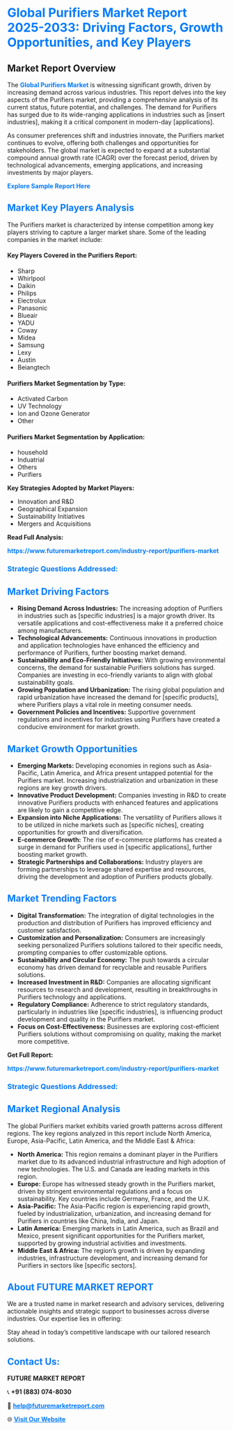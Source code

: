 <h1 style="color: #007BFF;">Global Purifiers Market Report 2025-2033: Driving Factors, Growth Opportunities, and Key Players</h1>

<section id="overview">
<h2>Market Report Overview</h2>
<p>The <a href="https://www.futuremarketreport.com/industry-report/purifiers-market" style="color: #007BFF; text-decoration: none;"><strong>Global Purifiers Market</strong></a> is witnessing significant growth, driven by increasing demand across various industries. This report delves into the key aspects of the Purifiers market, providing a comprehensive analysis of its current status, future potential, and challenges. The demand for Purifiers has surged due to its wide-ranging applications in industries such as [insert industries], making it a critical component in modern-day [applications].</p>
<p>As consumer preferences shift and industries innovate, the Purifiers market continues to evolve, offering both challenges and opportunities for stakeholders. The global market is expected to expand at a substantial compound annual growth rate (CAGR) over the forecast period, driven by technological advancements, emerging applications, and increasing investments by major players.</p>
</section>

<section id="overview">
<p><a href="https://www.futuremarketreport.com/request-sample/reportId=128051" style="color: #007BFF; text-decoration: none;"><strong>Explore Sample Report Here</strong></a></p>
</section>

<section id="key-players">
<h2 style="color: #007BFF;">Market Key Players Analysis</h2>
<p>The Purifiers market is characterized by intense competition among key players striving to capture a larger market share. Some of the leading companies in the market include:</p>
<h4>Key Players Covered in the Purifiers Report:</h4>
<ul><li>Sharp</li><li>Whirlpool</li><li>Daikin</li><li>Philips</li><li>Electrolux</li><li>Panasonic</li><li>Blueair</li><li>YADU</li><li>Coway</li><li>Midea</li><li>Samsung</li><li>Lexy</li><li>Austin</li><li>Beiangtech</li></ul>
<h4>Purifiers Market Segmentation by Type:</h4>
<ul><li>Activated Carbon</li><li>UV Technology</li><li>Ion and Ozone Generator</li><li>Other</li></ul>

<h4>Purifiers Market Segmentation by Application:</h4>
<ul><li>household</li><li>Induatrial</li><li>Others</li><li>Purifiers</li></ul>
<p><strong>Key Strategies Adopted by Market Players:</strong></p>
<ul>
<li>Innovation and R&D</li>
<li>Geographical Expansion</li>
<li>Sustainability Initiatives</li>
<li>Mergers and Acquisitions</li>
</ul>
</section>

<section>
<p><strong>Read Full Analysis: </strong></p><a href="https://www.futuremarketreport.com/industry-report/purifiers-market" style="color: #007BFF; text-decoration: none;"><strong>https://www.futuremarketreport.com/industry-report/purifiers-market</strong></a>
<h3 style="color: #007BFF;">Strategic Questions Addressed:</h3>
</section>

<section id="driving-factors">
<h2 style="color: #007BFF;">Market Driving Factors</h2>
<ul>
<li><strong>Rising Demand Across Industries:</strong> The increasing adoption of Purifiers in industries such as [specific industries] is a major growth driver. Its versatile applications and cost-effectiveness make it a preferred choice among manufacturers.</li>
<li><strong>Technological Advancements:</strong> Continuous innovations in production and application technologies have enhanced the efficiency and performance of Purifiers, further boosting market demand.</li>
<li><strong>Sustainability and Eco-Friendly Initiatives:</strong> With growing environmental concerns, the demand for sustainable Purifiers solutions has surged. Companies are investing in eco-friendly variants to align with global sustainability goals.</li>
<li><strong>Growing Population and Urbanization:</strong> The rising global population and rapid urbanization have increased the demand for [specific products], where Purifiers plays a vital role in meeting consumer needs.</li>
<li><strong>Government Policies and Incentives:</strong> Supportive government regulations and incentives for industries using Purifiers have created a conducive environment for market growth.</li>
</ul>
</section>

<section id="growth-opportunities">
<h2 style="color: #007BFF;">Market Growth Opportunities</h2>
<ul>
<li><strong>Emerging Markets:</strong> Developing economies in regions such as Asia-Pacific, Latin America, and Africa present untapped potential for the Purifiers market. Increasing industrialization and urbanization in these regions are key growth drivers.</li>
<li><strong>Innovative Product Development:</strong> Companies investing in R&D to create innovative Purifiers products with enhanced features and applications are likely to gain a competitive edge.</li>
<li><strong>Expansion into Niche Applications:</strong> The versatility of Purifiers allows it to be utilized in niche markets such as [specific niches], creating opportunities for growth and diversification.</li>
<li><strong>E-commerce Growth:</strong> The rise of e-commerce platforms has created a surge in demand for Purifiers used in [specific applications], further boosting market growth.</li>
<li><strong>Strategic Partnerships and Collaborations:</strong> Industry players are forming partnerships to leverage shared expertise and resources, driving the development and adoption of Purifiers products globally.</li>
</ul>
</section>

<section id="trending-factors">
<h2 style="color: #007BFF;">Market Trending Factors</h2>
<ul>
<li><strong>Digital Transformation:</strong> The integration of digital technologies in the production and distribution of Purifiers has improved efficiency and customer satisfaction.</li>
<li><strong>Customization and Personalization:</strong> Consumers are increasingly seeking personalized Purifiers solutions tailored to their specific needs, prompting companies to offer customizable options.</li>
<li><strong>Sustainability and Circular Economy:</strong> The push towards a circular economy has driven demand for recyclable and reusable Purifiers solutions.</li>
<li><strong>Increased Investment in R&D:</strong> Companies are allocating significant resources to research and development, resulting in breakthroughs in Purifiers technology and applications.</li>
<li><strong>Regulatory Compliance:</strong> Adherence to strict regulatory standards, particularly in industries like [specific industries], is influencing product development and quality in the Purifiers market.</li>
<li><strong>Focus on Cost-Effectiveness:</strong> Businesses are exploring cost-efficient Purifiers solutions without compromising on quality, making the market more competitive.</li>
</ul>
</section>

<section>
<p><strong>Get Full Report: </strong></p><a href="https://www.futuremarketreport.com/industry-report/purifiers-market" style="color: #007BFF; text-decoration: none;"><strong>https://www.futuremarketreport.com/industry-report/purifiers-market</strong></a>
<h3 style="color: #007BFF;">Strategic Questions Addressed:</h3>
</section>


<section id="regional-analysis">
<h2 style="color: #007BFF;">Market Regional Analysis</h2>
<p>The global Purifiers market exhibits varied growth patterns across different regions. The key regions analyzed in this report include North America, Europe, Asia-Pacific, Latin America, and the Middle East & Africa:</p>
<ul>
<li><strong>North America:</strong> This region remains a dominant player in the Purifiers market due to its advanced industrial infrastructure and high adoption of new technologies. The U.S. and Canada are leading markets in this region.</li>
<li><strong>Europe:</strong> Europe has witnessed steady growth in the Purifiers market, driven by stringent environmental regulations and a focus on sustainability. Key countries include Germany, France, and the U.K.</li>
<li><strong>Asia-Pacific:</strong> The Asia-Pacific region is experiencing rapid growth, fueled by industrialization, urbanization, and increasing demand for Purifiers in countries like China, India, and Japan.</li>
<li><strong>Latin America:</strong> Emerging markets in Latin America, such as Brazil and Mexico, present significant opportunities for the Purifiers market, supported by growing industrial activities and investments.</li>
<li><strong>Middle East & Africa:</strong> The region’s growth is driven by expanding industries, infrastructure development, and increasing demand for Purifiers in sectors like [specific sectors].</li>
</ul>
</section>

<footer>
<h2 style="color: #007BFF;">About FUTURE MARKET REPORT</h2>
<p>We are a trusted name in market research and advisory services, delivering actionable insights and strategic support to businesses across diverse industries. Our expertise lies in offering:</p>

<p>Stay ahead in today’s competitive landscape with our tailored research solutions.</p>

<h2 style="color: #007BFF;">Contact Us:</h2>
<p><strong>FUTURE MARKET REPORT</strong></p>
<p>📞 <strong>+91 (883) 074-8030</strong></p>
<p>📧 <strong><a href="mailto:help@futuremarketreport.com" style="color: #007BFF;">help@futuremarketreport.com</a></strong></p>
<p>🌐 <strong><a href="https://www.futuremarketreport.com/" style="color: #007BFF;">Visit Our Website</a></strong></p>
</footer>
